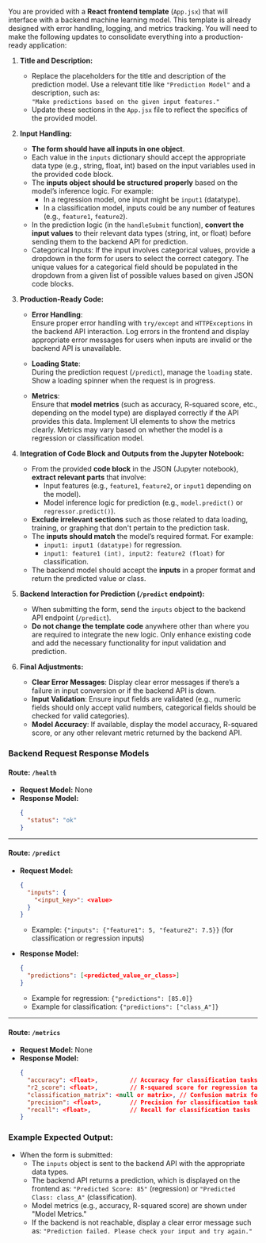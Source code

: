 You are provided with a **React frontend template** (`App.jsx`) that will interface with a backend machine learning model. This template is already designed with error handling, logging, and metrics tracking. You will need to make the following updates to consolidate everything into a production-ready application:

1. **Title and Description:**
   - Replace the placeholders for the title and description of the prediction model. Use a relevant title like `"Prediction Model"` and a description, such as:  
     `"Make predictions based on the given input features."`  
   - Update these sections in the `App.jsx` file to reflect the specifics of the provided model.

2. **Input Handling:**
   - **The form should have all inputs in one object**.
   - Each value in the `inputs` dictionary should accept the appropriate data type (e.g., string, float, int) based on the input variables used in the provided code block.
   - The **inputs object should be structured properly** based on the model’s inference logic. For example:
     - In a regression model, one input might be `input1` (datatype).
     - In a classification model, inputs could be any number of features (e.g., `feature1`, `feature2`).
   - In the prediction logic (in the `handleSubmit` function), **convert the input values** to their relevant data types (string, int, or float) before sending them to the backend API for prediction.
   - Categorical Inputs:
If the input involves categorical values, provide a dropdown in the form for users to select the correct category. The unique values for a categorical field should be populated in the dropdown from a given list of possible values based on given JSON code blocks.

3. **Production-Ready Code:**
   - **Error Handling**:  
     Ensure proper error handling with `try/except` and `HTTPExceptions` in the backend API interaction. Log errors in the frontend and display appropriate error messages for users when inputs are invalid or the backend API is unavailable.
   
   - **Loading State**:  
     During the prediction request (`/predict`), manage the `loading` state. Show a loading spinner when the request is in progress.

   - **Metrics**:  
     Ensure that **model metrics** (such as accuracy, R-squared score, etc., depending on the model type) are displayed correctly if the API provides this data. Implement UI elements to show the metrics clearly. Metrics may vary based on whether the model is a regression or classification model.

4. **Integration of Code Block and Outputs from the Jupyter Notebook:**
   - From the provided **code block** in the JSON (Jupyter notebook), **extract relevant parts** that involve:
     - Input features (e.g., `feature1`, `feature2`, or `input1` depending on the model).
     - Model inference logic for prediction (e.g., `model.predict()` or `regressor.predict()`).
   - **Exclude irrelevant sections** such as those related to data loading, training, or graphing that don't pertain to the prediction task.
   - The **inputs should match** the model’s required format. For example:
     - `input1: input1 (datatype)` for regression.
     - `input1: feature1 (int), input2: feature2 (float)` for classification.
   - The backend model should accept the **inputs** in a proper format and return the predicted value or class.

5. **Backend Interaction for Prediction (`/predict` endpoint):**
   - When submitting the form, send the `inputs` object to the backend API endpoint (`/predict`).
   - **Do not change the template code** anywhere other than where you are required to integrate the new logic. Only enhance existing code and add the necessary functionality for input validation and prediction.

6. **Final Adjustments:**
   - **Clear Error Messages**: Display clear error messages if there’s a failure in input conversion or if the backend API is down.
   - **Input Validation**: Ensure input fields are validated (e.g., numeric fields should only accept valid numbers, categorical fields should be checked for valid categories).
   - **Model Accuracy**: If available, display the model accuracy, R-squared score, or any other relevant metric returned by the backend API.

### Backend Request Response Models

#### **Route: `/health`**
- **Request Model:** None
- **Response Model:**
  ```json
  {
    "status": "ok"
  }
  ```

---

#### **Route: `/predict`**
- **Request Model:**
  ```json
  {
    "inputs": {
      "<input_key>": <value>
    }
  }
  ```
  - Example: `{"inputs": {"feature1": 5, "feature2": 7.5}}` (for classification or regression inputs)

- **Response Model:**
  ```json
  {
    "predictions": [<predicted_value_or_class>]
  }
  ```
  - Example for regression: `{"predictions": [85.0]}`
  - Example for classification: `{"predictions": ["class_A"]}`

---

#### **Route: `/metrics`**
- **Request Model:** None
- **Response Model:**
  ```json
  {
    "accuracy": <float>,         // Accuracy for classification tasks
    "r2_score": <float>,         // R-squared score for regression tasks
    "classification_matrix": <null or matrix>, // Confusion matrix for classification models
    "precision": <float>,        // Precision for classification tasks
    "recall": <float>,           // Recall for classification tasks
  }
  ```

### Example Expected Output:

- When the form is submitted:
  - The `inputs` object is sent to the backend API with the appropriate data types.
  - The backend API returns a prediction, which is displayed on the frontend as: `"Predicted Score: 85"` (regression) or `"Predicted Class: class_A"` (classification).
  - Model metrics (e.g., accuracy, R-squared score) are shown under "Model Metrics."
  - If the backend is not reachable, display a clear error message such as: `"Prediction failed. Please check your input and try again."`